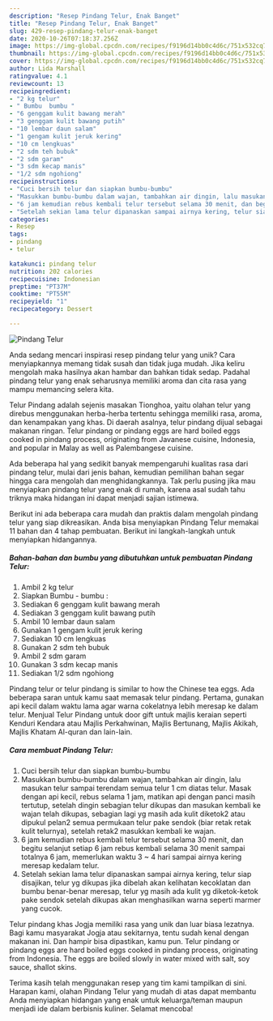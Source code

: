 ```yaml
---
description: "Resep Pindang Telur, Enak Banget"
title: "Resep Pindang Telur, Enak Banget"
slug: 429-resep-pindang-telur-enak-banget
date: 2020-10-26T07:18:37.256Z
image: https://img-global.cpcdn.com/recipes/f9196d14bb0c4d6c/751x532cq70/pindang-telur-foto-resep-utama.jpg
thumbnail: https://img-global.cpcdn.com/recipes/f9196d14bb0c4d6c/751x532cq70/pindang-telur-foto-resep-utama.jpg
cover: https://img-global.cpcdn.com/recipes/f9196d14bb0c4d6c/751x532cq70/pindang-telur-foto-resep-utama.jpg
author: Lida Marshall
ratingvalue: 4.1
reviewcount: 13
recipeingredient:
- "2 kg telur"
- " Bumbu  bumbu "
- "6 genggam kulit bawang merah"
- "3 genggam kulit bawang putih"
- "10 lembar daun salam"
- "1 gengam kulit jeruk kering"
- "10 cm lengkuas"
- "2 sdm teh bubuk"
- "2 sdm garam"
- "3 sdm kecap manis"
- "1/2 sdm ngohiong"
recipeinstructions:
- "Cuci bersih telur dan siapkan bumbu-bumbu"
- "Masukkan bumbu-bumbu dalam wajan, tambahkan air dingin, lalu masukan telur sampai terendam semua telur 1 cm diatas telur. Masak dengan api kecil, rebus selama 1 jam, matikan api dengan panci masih tertutup, setelah dingin sebagian telur dikupas dan masukan kembali ke wajan telah dikupas, sebagian lagi yg masih ada kulit diketok2 atau dipukul pelan2 semua permukaan telur pake sendok (biar retak retak kulit telurnya), setelah retak2 masukkan kembali ke wajan."
- "6 jam kemudian rebus kembali telur tersebut selama 30 menit, dan begitu selanjut setiap 6 jam rebus kembali selama 30 menit sampai totalnya 6 jam, memerlukan waktu 3 ~ 4 hari sampai airnya kering meresap kedalam telur."
- "Setelah sekian lama telur dipanaskan sampai airnya kering, telur siap disajikan, telur yg dikupas jika dibelah akan kelihatan kecoklatan dan bumbu benar-benar meresap, telur yg masih ada kulit yg diketok-ketok pake sendok setelah dikupas akan menghasilkan warna seperti marmer yang cucok."
categories:
- Resep
tags:
- pindang
- telur

katakunci: pindang telur 
nutrition: 202 calories
recipecuisine: Indonesian
preptime: "PT37M"
cooktime: "PT55M"
recipeyield: "1"
recipecategory: Dessert

---
```



![Pindang Telur](https://img-global.cpcdn.com/recipes/f9196d14bb0c4d6c/751x532cq70/pindang-telur-foto-resep-utama.jpg)

Anda sedang mencari inspirasi resep pindang telur yang unik? Cara menyiapkannya memang tidak susah dan tidak juga mudah. Jika keliru mengolah maka hasilnya akan hambar dan bahkan tidak sedap. Padahal pindang telur yang enak seharusnya memiliki aroma dan cita rasa yang mampu memancing selera kita.

Telur Pindang adalah sejenis masakan Tionghoa, yaitu olahan telur yang direbus menggunakan herba-herba tertentu sehingga memiliki rasa, aroma, dan kenampakan yang khas. Di daerah asalnya, telur pindang dijual sebagai makanan ringan. Telur pindang or pindang eggs are hard boiled eggs cooked in pindang process, originating from Javanese cuisine, Indonesia, and popular in Malay as well as Palembangese cuisine.

Ada beberapa hal yang sedikit banyak mempengaruhi kualitas rasa dari pindang telur, mulai dari jenis bahan, kemudian pemilihan bahan segar hingga cara mengolah dan menghidangkannya. Tak perlu pusing jika mau menyiapkan pindang telur yang enak di rumah, karena asal sudah tahu triknya maka hidangan ini dapat menjadi sajian istimewa.


Berikut ini ada beberapa cara mudah dan praktis dalam mengolah pindang telur yang siap dikreasikan. Anda bisa menyiapkan Pindang Telur memakai 11 bahan dan 4 tahap pembuatan. Berikut ini langkah-langkah untuk menyiapkan hidangannya.

<!--inarticleads1-->

##### Bahan-bahan dan bumbu yang dibutuhkan untuk pembuatan Pindang Telur:

1. Ambil 2 kg telur
1. Siapkan  Bumbu - bumbu :
1. Sediakan 6 genggam kulit bawang merah
1. Sediakan 3 genggam kulit bawang putih
1. Ambil 10 lembar daun salam
1. Gunakan 1 gengam kulit jeruk kering
1. Sediakan 10 cm lengkuas
1. Gunakan 2 sdm teh bubuk
1. Ambil 2 sdm garam
1. Gunakan 3 sdm kecap manis
1. Sediakan 1/2 sdm ngohiong


Pindang telur or telur pindang is similar to how the Chinese tea eggs. Ada beberapa saran untuk kamu saat memasak telur pindang. Pertama, gunakan api kecil dalam waktu lama agar warna cokelatnya lebih meresap ke dalam telur. Menjual Telur Pindang untuk door gift untuk majlis keraian seperti Kenduri Kendara atau Majlis Perkahwinan, Majlis Bertunang, Majlis Akikah, Majlis Khatam Al-quran dan lain-lain. 

<!--inarticleads2-->

##### Cara membuat Pindang Telur:

1. Cuci bersih telur dan siapkan bumbu-bumbu
1. Masukkan bumbu-bumbu dalam wajan, tambahkan air dingin, lalu masukan telur sampai terendam semua telur 1 cm diatas telur. Masak dengan api kecil, rebus selama 1 jam, matikan api dengan panci masih tertutup, setelah dingin sebagian telur dikupas dan masukan kembali ke wajan telah dikupas, sebagian lagi yg masih ada kulit diketok2 atau dipukul pelan2 semua permukaan telur pake sendok (biar retak retak kulit telurnya), setelah retak2 masukkan kembali ke wajan.
1. 6 jam kemudian rebus kembali telur tersebut selama 30 menit, dan begitu selanjut setiap 6 jam rebus kembali selama 30 menit sampai totalnya 6 jam, memerlukan waktu 3 ~ 4 hari sampai airnya kering meresap kedalam telur.
1. Setelah sekian lama telur dipanaskan sampai airnya kering, telur siap disajikan, telur yg dikupas jika dibelah akan kelihatan kecoklatan dan bumbu benar-benar meresap, telur yg masih ada kulit yg diketok-ketok pake sendok setelah dikupas akan menghasilkan warna seperti marmer yang cucok.


Telur pindang khas Jogja memiliki rasa yang unik dan luar biasa lezatnya. Bagi kamu masyarakat Jogja atau sekitarnya, tentu sudah kenal dengan makanan ini. Dan hampir bisa dipastikan, kamu pun. Telur pindang or pindang eggs are hard boiled eggs cooked in pindang process, originating from Indonesia. The eggs are boiled slowly in water mixed with salt, soy sauce, shallot skins. 

Terima kasih telah menggunakan resep yang tim kami tampilkan di sini. Harapan kami, olahan Pindang Telur yang mudah di atas dapat membantu Anda menyiapkan hidangan yang enak untuk keluarga/teman maupun menjadi ide dalam berbisnis kuliner. Selamat mencoba!

